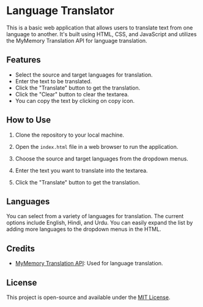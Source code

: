# Language Translator

This is a basic web application that allows users to translate text from one language to another. It's built using HTML, CSS, and JavaScript and utilizes the MyMemory Translation API for language translation.

## Features

- Select the source and target languages for translation.
- Enter the text to be translated.
- Click the "Translate" button to get the translation.
- Click the "Clear" button to clear the textarea.
- You can copy the text by clicking on copy icon.


## How to Use

1. Clone the repository to your local machine.

2. Open the `index.html` file in a web browser to run the application.

3. Choose the source and target languages from the dropdown menus.

4. Enter the text you want to translate into the textarea.

5. Click the "Translate" button to get the translation.

## Languages

You can select from a variety of languages for translation. The current options include English, Hindi, and Urdu. You can easily expand the list by adding more languages to the dropdown menus in the HTML.

## Credits

- [MyMemory Translation API](https://mymemory.translated.net/doc/spec.php): Used for language translation.

## License

This project is open-source and available under the [MIT License](LICENSE).
